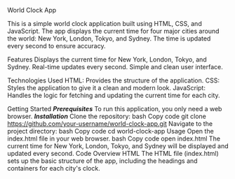 World Clock App



This is a simple world clock application built using HTML, CSS, and JavaScript. The app displays the current time for four major cities around the world: New York, London, Tokyo, and Sydney. The time is updated every second to ensure accuracy.

Features
Displays the current time for New York, London, Tokyo, and Sydney.
Real-time updates every second.
Simple and clean user interface.

Technologies Used
HTML: Provides the structure of the application.
CSS: Styles the application to give it a clean and modern look.
JavaScript: Handles the logic for fetching and updating the current time for each city.

Getting Started
***Prerequisites***
To run this application, you only need a web browser.
***Installation***
Clone the repository:
bash
Copy code
git clone https://github.com/your-username/world-clock-app.git
Navigate to the project directory:
bash
Copy code
cd world-clock-app
Usage
Open the index.html file in your web browser.
bash
Copy code
open index.html
The current time for New York, London, Tokyo, and Sydney will be displayed and updated every second.
Code Overview
HTML
The HTML file (index.html) sets up the basic structure of the app, including the headings and containers for each city's clock.
